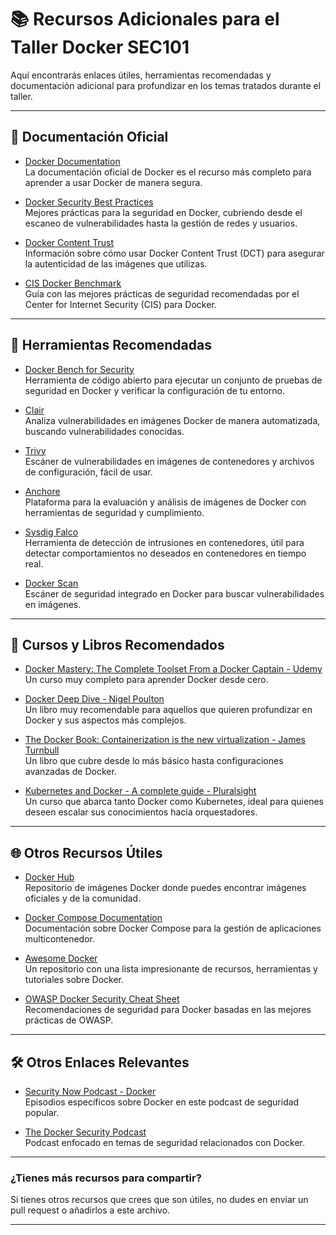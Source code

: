 # 📚 Recursos Adicionales para el Taller Docker SEC101

Aquí encontrarás enlaces útiles, herramientas recomendadas y documentación adicional para profundizar en los temas tratados durante el taller.

---

## 📖 Documentación Oficial

- [Docker Documentation](https://docs.docker.com/)  
  La documentación oficial de Docker es el recurso más completo para aprender a usar Docker de manera segura.

- [Docker Security Best Practices](https://docs.docker.com/engine/security/security/)  
  Mejores prácticas para la seguridad en Docker, cubriendo desde el escaneo de vulnerabilidades hasta la gestión de redes y usuarios.

- [Docker Content Trust](https://docs.docker.com/engine/security/trust/)  
  Información sobre cómo usar Docker Content Trust (DCT) para asegurar la autenticidad de las imágenes que utilizas.

- [CIS Docker Benchmark](https://www.cisecurity.org/benchmark/docker/)  
  Guía con las mejores prácticas de seguridad recomendadas por el Center for Internet Security (CIS) para Docker.

---

## 🔧 Herramientas Recomendadas

- [Docker Bench for Security](https://github.com/docker/docker-bench-security)  
  Herramienta de código abierto para ejecutar un conjunto de pruebas de seguridad en Docker y verificar la configuración de tu entorno.

- [Clair](https://github.com/quay/clair)  
  Analiza vulnerabilidades en imágenes Docker de manera automatizada, buscando vulnerabilidades conocidas.

- [Trivy](https://github.com/aquasecurity/trivy)  
  Escáner de vulnerabilidades en imágenes de contenedores y archivos de configuración, fácil de usar.

- [Anchore](https://anchore.com/)  
  Plataforma para la evaluación y análisis de imágenes de Docker con herramientas de seguridad y cumplimiento.

- [Sysdig Falco](https://sysdig.com/opensource/falco/)  
  Herramienta de detección de intrusiones en contenedores, útil para detectar comportamientos no deseados en contenedores en tiempo real.

- [Docker Scan](https://www.docker.com/blog/introducing-docker-scan/)  
  Escáner de seguridad integrado en Docker para buscar vulnerabilidades en imágenes.

---

## 📖 Cursos y Libros Recomendados

- [Docker Mastery: The Complete Toolset From a Docker Captain - Udemy](https://www.udemy.com/course/docker-mastery/)  
  Un curso muy completo para aprender Docker desde cero.

- [Docker Deep Dive - Nigel Poulton](https://www.nigelpoulton.com/docker-deep-dive/)  
  Un libro muy recomendable para aquellos que quieren profundizar en Docker y sus aspectos más complejos.

- [The Docker Book: Containerization is the new virtualization - James Turnbull](https://www.dockerbook.com/)  
  Un libro que cubre desde lo más básico hasta configuraciones avanzadas de Docker.

- [Kubernetes and Docker - A complete guide - Pluralsight](https://www.pluralsight.com/courses/kubernetes-docker-containers-introduction)  
  Un curso que abarca tanto Docker como Kubernetes, ideal para quienes deseen escalar sus conocimientos hacia orquestadores.

---

## 🌐 Otros Recursos Útiles

- [Docker Hub](https://hub.docker.com/)  
  Repositorio de imágenes Docker donde puedes encontrar imágenes oficiales y de la comunidad.

- [Docker Compose Documentation](https://docs.docker.com/compose/)  
  Documentación sobre Docker Compose para la gestión de aplicaciones multicontenedor.

- [Awesome Docker](https://github.com/veggiemonk/awesome-docker)  
  Un repositorio con una lista impresionante de recursos, herramientas y tutoriales sobre Docker.

- [OWASP Docker Security Cheat Sheet](https://cheatsheetseries.owasp.org/cheatsheets/Docker_Security_Cheat_Sheet.html)  
  Recomendaciones de seguridad para Docker basadas en las mejores prácticas de OWASP.

---

## 🛠️ Otros Enlaces Relevantes

- [Security Now Podcast - Docker](https://www.grc.com/securitynow.htm)  
  Episodios específicos sobre Docker en este podcast de seguridad popular.

- [The Docker Security Podcast](https://www.docker.com/blog/introducing-the-docker-security-podcast/)  
  Podcast enfocado en temas de seguridad relacionados con Docker.

---

### ¿Tienes más recursos para compartir?

Si tienes otros recursos que crees que son útiles, no dudes en enviar un pull request o añadirlos a este archivo.

---
